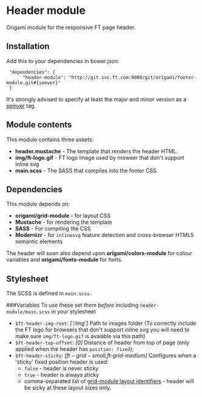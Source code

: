 # Header module

Origami module for the responsive FT page header.

## Installation

Add this to your dependencies in bower.json:

     "dependencies": {
          "header-module": "http://git.svc.ft.com:9080/git/origami/footer-module.git#{semver}"
     }

It's strongly advised to specify at least the major and minor version as a [semver](http://semver.org/) tag.

## Module contents

This module contains three assets:

* **header.mustache** - The template that renders the header HTML.
* **img/ft-logo.gif** - FT logo image used by nrowser that don't support inline svg
* **main.scss** - The SASS that compiles into the footer CSS.

## Dependencies

This module depends on:

* **origami/grid-module** - for layout CSS
* **Mustache** - for rendering the template
* **SASS** - For compiling the CSS
* **Modernizr** - for `inlinesvg` feature detection and cross-browser HTML5 semantic elements

The header will soon also depend upon **origami/colors-module** for colour variables and **origami/fonts-module** for fonts.

## Stylesheet

The SCSS is defined in `main.scss`.

###Variables
To use these set them *before* including `header-module/main.scss` in your stylesheet

* `$ft-header-img-root`: *['/img']* Path to images folder (To correctly include the FT logo for browsers that don't support inline svg you will need to make sure `img/ft-logo.gif` is avaiable via this path)
* `$ft-header-top-offset`: *[0]* Distance of header from top of page (only applied when the header has `position: fixed`);
* `$ft-header-sticky`: *[$ft-grid-small,$ft-grid-medium]* Configures when a 'sticky' fixed position header is used:
	* `false` - header is never sticky
	* `true` - header is always sticky
	* comma-separated list of [grid-module layout identifiers](link-to-grid-module-docs-eventually) - header will be sicky at these layout sizes only.
